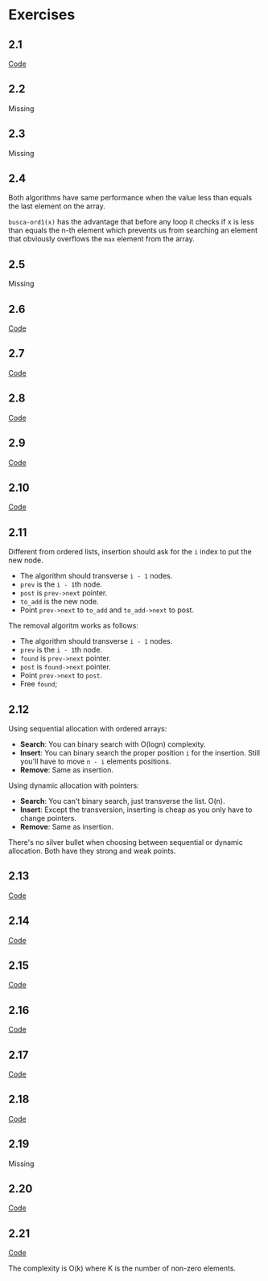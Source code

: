 # Exercises

## 2.1

[Code](solution-2-1.c)

## 2.2

Missing

## 2.3

Missing

## 2.4

Both algorithms have same performance when the value less than equals the last
element on the array.

`busca-ord1(x)` has the advantage that before any loop it checks if x is less
than equals the n-th element which prevents us from searching an element that
obviously overflows the `max` element from the array.

## 2.5

Missing

## 2.6

[Code](solution-2-6.c)

## 2.7

[Code](solution-2-7.c)

## 2.8

[Code](solution-2-8.c)

## 2.9

[Code](solution-2-9.c)

## 2.10

[Code](solution-2-10.c)

## 2.11

Different from ordered lists, insertion should ask for the `i` index to put the
new node.

- The algorithm should transverse `i - 1` nodes.
- `prev` is the `i - 1`th node.
- `post` is `prev->next` pointer.
- `to_add` is the new node.
- Point `prev->next` to `to_add` and `to_add->next` to post.

The removal algoritm works as follows:

- The algorithm should transverse `i - 1` nodes.
- `prev` is the `i - 1`th node.
- `found` is `prev->next` pointer.
- `post` is `found->next` pointer.
- Point `prev->next` to `post`.
- Free `found`;

## 2.12

Using sequential allocation with ordered arrays:

- **Search**: You can binary search with O(logn) complexity.
- **Insert**: You can binary search the proper position `i` for the insertion.
  Still you'll have to move `n - i` elements positions.
- **Remove**: Same as insertion.

Using dynamic allocation with pointers:

- **Search**: You can't binary search, just transverse the list. O(n).
- **Insert**: Except the transversion, inserting is cheap as you only have to
  change pointers.
- **Remove**: Same as insertion.

There's no silver bullet when choosing between sequential or dynamic allocation.
Both have they strong and weak points.

## 2.13

[Code](solution-2-13.c)

## 2.14

[Code](solution-2-14.c)

## 2.15

[Code](solution-2-15.c)

## 2.16

[Code](solution-2-16.c)

## 2.17

[Code](solution-2-17.c)

## 2.18

[Code](solution-2-18.c)

## 2.19

Missing

## 2.20

[Code](solution-2-20.c)

## 2.21

[Code](solution-2-21.c)

The complexity is O(k) where K is the number of non-zero elements.
